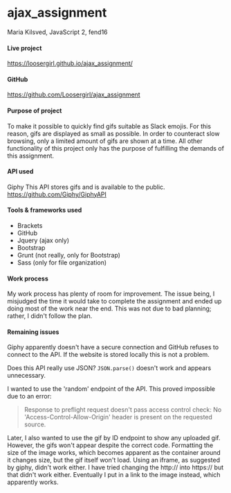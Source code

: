 # ajax_assignment
Maria Kilsved, JavaScript 2, fend16

#### Live project
https://loosergirl.github.io/ajax_assignment/

#### GitHub
https://github.com/Loosergirl/ajax_assignment

#### Purpose of project
To make it possible to quickly find gifs suitable as Slack emojis. For this reason, gifs are displayed as small as possible. In order to counteract slow browsing, only a limited amount of gifs are shown at a time. All other functionality of this project only has the purpose of fulfilling the demands of this assignment.

#### API used
Giphy
This API stores gifs and is available to the public. 
https://github.com/Giphy/GiphyAPI

#### Tools & frameworks used
* Brackets
* GitHub
* Jquery (ajax only)
* Bootstrap
* Grunt (not really, only for Bootstrap)
* Sass (only for file organization)

#### Work process
My work process has plenty of room for improvement. The issue being, I misjudged the time it would take to complete the assignment and ended up doing most of the work near the end. This was not due to bad planning; rather, I didn't follow the plan.

#### Remaining issues
Giphy apparently doesn't have a secure connection and GitHub refuses to connect to the API. If the website is stored locally this is not a problem.

Does this API really use JSON? `JSON.parse()` doesn't work and appears unnecessary. 

I wanted to use the 'random' endpoint of the API. This proved impossible due to an error:
>Response to preflight request doesn't pass access control check: No 'Access-Control-Allow-Origin' header is present on the requested source.

Later, I also wanted to use the gif by ID endpoint to show any uploaded gif. However, the gifs won't appear despite the correct code. Formatting the size of the image works, which becomes apparent as the container around it changes size, but the gif itself won't load. Using an iframe, as suggested by giphy, didn't work either.  I have tried changing the http:// into https:// but that didn't work either. Eventually I put in a link to the image instead, which apparently works.
